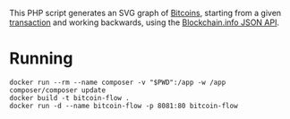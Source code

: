 This PHP script generates an SVG graph of [Bitcoins](http://www.weusecoins.com/), starting from a given [transaction](https://en.bitcoin.it/wiki/Transaction) and working backwards, using the [Blockchain.info JSON API](http://blockchain.info/api/).

# Running

```
docker run --rm --name composer -v "$PWD":/app -w /app composer/composer update
docker build -t bitcoin-flow .
docker run -d --name bitcoin-flow -p 8081:80 bitcoin-flow
```
